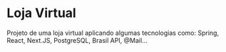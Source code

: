 # Loja Virtual
Projeto de uma loja virtual aplicando algumas tecnologias como: Spring, React, Next.JS, PostgreSQL, Brasil API, @Mail...
